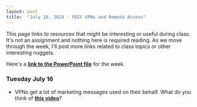 ```yaml
---
layout: post
title:  "July 16, 2024 - FDIC VPNs and Remote Access"
---
```


This page links to resources that might be interesting or useful during class. It's not an assignment and nothing here is required reading. As we move through the week, I'll post more links related to class topics or other interesting nuggets.

Here's a [**link to the PowerPoint file**](https://class.hillvt.com/assets/VPRA-20240716.pptx) for the week.

### Tuesday July 16

- VPNs get a lot of marketing messages used on their behalf. What do you think of [**this video**](https://www.youtube.com/watch?v=WVDQEoe6ZWY)?
